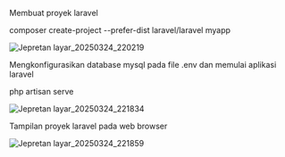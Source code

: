 Membuat proyek laravel

composer  create-project --prefer-dist laravel/laravel myapp

![Jepretan layar_20250324_220219](https://github.com/user-attachments/assets/0b7bae67-847a-43e7-b0f4-58e13fb8ebe3)



Mengkonfigurasikan database mysql pada file .env dan memulai aplikasi laravel

php artisan serve

![Jepretan layar_20250324_221834](https://github.com/user-attachments/assets/9a24815e-10a9-43bd-a068-461121d54358)


Tampilan proyek laravel pada web browser

![Jepretan layar_20250324_221859](https://github.com/user-attachments/assets/ec77e463-f341-4ca0-95e1-51ce1e668ead)
